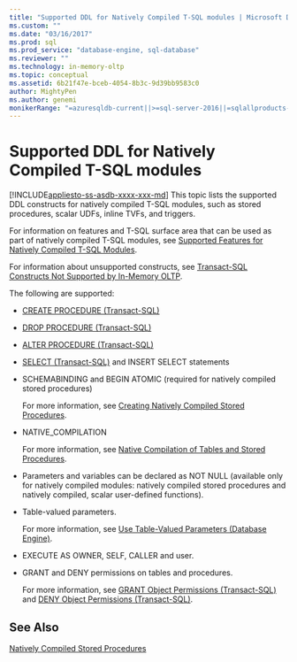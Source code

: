 ```yaml
---
title: "Supported DDL for Natively Compiled T-SQL modules | Microsoft Docs"
ms.custom: ""
ms.date: "03/16/2017"
ms.prod: sql
ms.prod_service: "database-engine, sql-database"
ms.reviewer: ""
ms.technology: in-memory-oltp
ms.topic: conceptual
ms.assetid: 6b21f47e-bceb-4054-8b3c-9d39bb9583c0
author: MightyPen
ms.author: genemi
monikerRange: "=azuresqldb-current||>=sql-server-2016||=sqlallproducts-allversions||>=sql-server-linux-2017||=azuresqldb-mi-current"
---
```

# Supported DDL for Natively Compiled T-SQL modules
[!INCLUDE[appliesto-ss-asdb-xxxx-xxx-md](../../includes/appliesto-ss-asdb-xxxx-xxx-md.md)]
  This topic lists the supported DDL constructs for natively compiled T-SQL modules, such as stored procedures, scalar UDFs, inline TVFs, and triggers.  
  
 For information on features and T-SQL surface area that can be used as part of natively compiled T-SQL modules, see [Supported Features for Natively Compiled T-SQL Modules](../../relational-databases/in-memory-oltp/supported-features-for-natively-compiled-t-sql-modules.md).  
  
 For information about unsupported constructs, see [Transact-SQL Constructs Not Supported by In-Memory OLTP](../../relational-databases/in-memory-oltp/transact-sql-constructs-not-supported-by-in-memory-oltp.md).  
  
 The following are supported:  
  
-   [CREATE PROCEDURE &#40;Transact-SQL&#41;](../../t-sql/statements/create-procedure-transact-sql.md)  
  
-   [DROP PROCEDURE &#40;Transact-SQL&#41;](../../t-sql/statements/drop-procedure-transact-sql.md)  
  
-   [ALTER PROCEDURE &#40;Transact-SQL&#41;](../../t-sql/statements/alter-procedure-transact-sql.md)  
  
-   [SELECT &#40;Transact-SQL&#41;](../../t-sql/queries/select-transact-sql.md) and INSERT SELECT statements  
  
-   SCHEMABINDING and BEGIN ATOMIC (required for natively compiled stored procedures)  
  
     For more information, see [Creating Natively Compiled Stored Procedures](../../relational-databases/in-memory-oltp/creating-natively-compiled-stored-procedures.md).  
  
-   NATIVE_COMPILATION  
  
     For more information, see [Native Compilation of Tables and Stored Procedures](../../relational-databases/in-memory-oltp/native-compilation-of-tables-and-stored-procedures.md).  
  
-   Parameters and variables can be declared as NOT NULL (available only for natively compiled modules: natively compiled stored procedures and natively compiled, scalar user-defined functions).  
  
-   Table-valued parameters.  
  
     For more information, see [Use Table-Valued Parameters &#40;Database Engine&#41;](../../relational-databases/tables/use-table-valued-parameters-database-engine.md).  
  
-   EXECUTE AS OWNER, SELF, CALLER and user.  
  
-   GRANT and DENY permissions on tables and procedures.  
  
     For more information, see [GRANT Object Permissions &#40;Transact-SQL&#41;](../../t-sql/statements/grant-object-permissions-transact-sql.md) and [DENY Object Permissions &#40;Transact-SQL&#41;](../../t-sql/statements/deny-object-permissions-transact-sql.md).  
  
## See Also  
 [Natively Compiled Stored Procedures](../../relational-databases/in-memory-oltp/natively-compiled-stored-procedures.md)  
  
  
